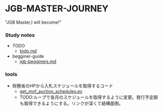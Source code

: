 # JGB-MASTER-JOURNEY
"JGB Master,I will become!"

### Study notes
* TODO
  * [todo.md](/note/todo.md)
* begginer-guide
  * [jgb-begginers.md](/note/jgb-begginer.md)

### tools
* 財務省のHPから入札スケジュールを取得するコード
  * [get_mof_auction_schedules.py](/src/get_mof_auction_schedules.py)
  * TODO:ループで各月のスケジュールを取得するように変更。発行予定額も取得できるようにする。リンクが深くて結構面倒。